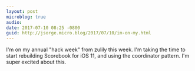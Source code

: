 ```yaml
---
layout: post
microblog: true
audio: 
date: 2017-07-10 08:25 -0800
guid: http://jsorge.micro.blog/2017/07/10/im-on-my.html
---
```

I'm on my annual "hack week" from zulily this week. I'm taking the time to start rebuilding Scorebook for iOS 11, and using the coordinator pattern. I'm super excited about this.
